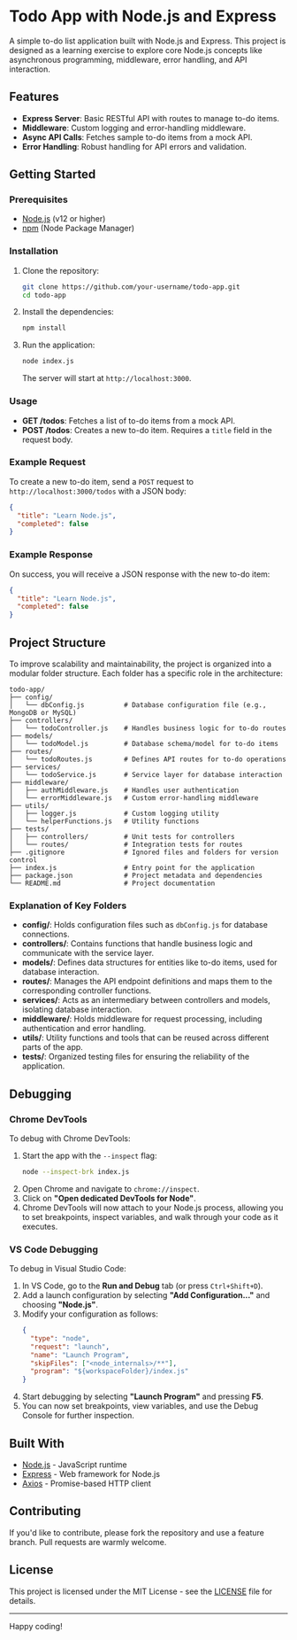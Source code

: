 # Todo App with Node.js and Express

A simple to-do list application built with Node.js and Express. This project is designed as a learning exercise to explore core Node.js concepts like asynchronous programming, middleware, error handling, and API interaction. 

## Features
- **Express Server**: Basic RESTful API with routes to manage to-do items.
- **Middleware**: Custom logging and error-handling middleware.
- **Async API Calls**: Fetches sample to-do items from a mock API.
- **Error Handling**: Robust handling for API errors and validation.

## Getting Started

### Prerequisites
- [Node.js](https://nodejs.org/) (v12 or higher)
- [npm](https://www.npmjs.com/) (Node Package Manager)

### Installation
1. Clone the repository:
   ```bash
   git clone https://github.com/your-username/todo-app.git
   cd todo-app
   ```

2. Install the dependencies:
   ```bash
   npm install
   ```

3. Run the application:
   ```bash
   node index.js
   ```
   The server will start at `http://localhost:3000`.

### Usage
- **GET /todos**: Fetches a list of to-do items from a mock API.
- **POST /todos**: Creates a new to-do item. Requires a `title` field in the request body.

### Example Request
To create a new to-do item, send a `POST` request to `http://localhost:3000/todos` with a JSON body:
```json
{
  "title": "Learn Node.js",
  "completed": false
}
```

### Example Response
On success, you will receive a JSON response with the new to-do item:
```json
{
  "title": "Learn Node.js",
  "completed": false
}
```

## Project Structure

To improve scalability and maintainability, the project is organized into a modular folder structure. Each folder has a specific role in the architecture:

```
todo-app/
├── config/
│   └── dbConfig.js          # Database configuration file (e.g., MongoDB or MySQL)
├── controllers/
│   └── todoController.js    # Handles business logic for to-do routes
├── models/
│   └── todoModel.js         # Database schema/model for to-do items
├── routes/
│   └── todoRoutes.js        # Defines API routes for to-do operations
├── services/
│   └── todoService.js       # Service layer for database interaction
├── middleware/
│   ├── authMiddleware.js    # Handles user authentication
│   └── errorMiddleware.js   # Custom error-handling middleware
├── utils/
│   ├── logger.js            # Custom logging utility
│   └── helperFunctions.js   # Utility functions
├── tests/
│   ├── controllers/         # Unit tests for controllers
│   └── routes/              # Integration tests for routes
├── .gitignore               # Ignored files and folders for version control
├── index.js                 # Entry point for the application
├── package.json             # Project metadata and dependencies
└── README.md                # Project documentation
```

### Explanation of Key Folders
- **config/**: Holds configuration files such as `dbConfig.js` for database connections.
- **controllers/**: Contains functions that handle business logic and communicate with the service layer.
- **models/**: Defines data structures for entities like to-do items, used for database interaction.
- **routes/**: Manages the API endpoint definitions and maps them to the corresponding controller functions.
- **services/**: Acts as an intermediary between controllers and models, isolating database interaction.
- **middleware/**: Holds middleware for request processing, including authentication and error handling.
- **utils/**: Utility functions and tools that can be reused across different parts of the app.
- **tests/**: Organized testing files for ensuring the reliability of the application.

## Debugging

### Chrome DevTools
To debug with Chrome DevTools:
1. Start the app with the `--inspect` flag:
   ```bash
   node --inspect-brk index.js
   ```
2. Open Chrome and navigate to `chrome://inspect`.
3. Click on **"Open dedicated DevTools for Node"**. 
4. Chrome DevTools will now attach to your Node.js process, allowing you to set breakpoints, inspect variables, and walk through your code as it executes.

### VS Code Debugging
To debug in Visual Studio Code:
1. In VS Code, go to the **Run and Debug** tab (or press `Ctrl+Shift+D`).
2. Add a launch configuration by selecting **"Add Configuration..."** and choosing **"Node.js"**.
3. Modify your configuration as follows:
   ```json
   {
     "type": "node",
     "request": "launch",
     "name": "Launch Program",
     "skipFiles": ["<node_internals>/**"],
     "program": "${workspaceFolder}/index.js"
   }
   ```
4. Start debugging by selecting **"Launch Program"** and pressing **F5**. 
5. You can now set breakpoints, view variables, and use the Debug Console for further inspection.

## Built With
- [Node.js](https://nodejs.org/) - JavaScript runtime
- [Express](https://expressjs.com/) - Web framework for Node.js
- [Axios](https://axios-http.com/) - Promise-based HTTP client

## Contributing
If you'd like to contribute, please fork the repository and use a feature branch. Pull requests are warmly welcome.

## License
This project is licensed under the MIT License - see the [LICENSE](LICENSE) file for details.

---

Happy coding!